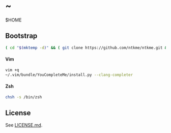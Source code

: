 ~
=

$HOME

Bootstrap
---------

``` sh
( cd "$(mktemp -d)" && ( git clone https://github.com/ntkme/ntkme.git && rm -rf ~/.git && mv ntkme/.git ~/.git && ( cd && git reset --hard && touch .gitconfig && git update-index --skip-worktree README.md LICENSE.md ); rm -rf "$(pwd)" ) )
```

#### Vim

``` sh
vim +q
~/.vim/bundle/YouCompleteMe/install.py --clang-completer
```

#### Zsh

``` sh
chsh -s /bin/zsh
```

License
-------

See [LICENSE.md](LICENSE.md).
